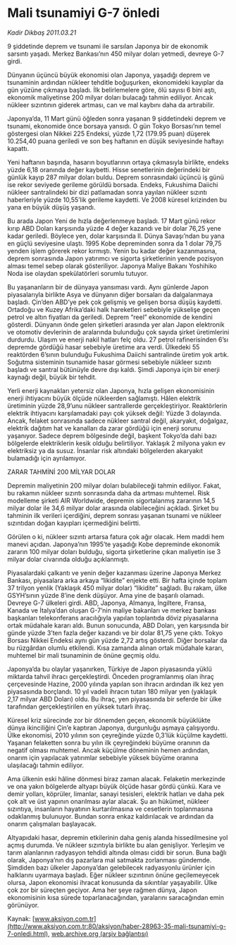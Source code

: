 # Mali tsunamiyi G-7 önledi

*Kadir Dikbaş 2011.03.21*

<font class="agenda2NewsSpot">
 9 şiddetinde deprem ve tsunami ile sarsılan Japonya bir de ekonomik sarsıntı yaşadı. Merkez Bankası’nın 450 milyar doları yetmedi, devreye G-7 girdi.
</font>
<font class="newsDetail">
 <p>
  <p class="MsoNormal">
   Dünyanın üçüncü büyük ekonomisi olan Japonya, yaşadığı deprem ve tsunaminin ardından nükleer tehditle boğuşurken, ekonomideki kayıplar da gün yüzüne çıkmaya başladı. İlk belirlemelere göre, ölü sayısı 6 bini aştı, ekonomik maliyetinse 200 milyar doları bulacağı tahmin ediliyor. Ancak nükleer sızıntının giderek artması, can ve mal kaybını daha da artırabilir.
  </p>
  <p class="MsoNormal">
   Japonya’da, 11 Mart günü öğleden sonra yaşanan 9 şiddetindeki deprem ve tsunami, ekonomide önce borsaya yansıdı. O gün Tokyo Borsası’nın temel göstergesi olan Nikkei 225 Endeksi, yüzde 1,72 (179.95 puan) düşerek 10.254,40 puana geriledi ve son beş haftanın en düşük seviyesinde haftayı kapattı.
  </p>
  <p class="MsoNormal">
   Yeni haftanın başında, hasarın boyutlarının ortaya çıkmasıyla birlikte, endeks yüzde 6,18 oranında değer kaybetti. Hisse senetlerinin değerindeki bir günlük kayıp 287 milyar doları buldu. Deprem sonrasındaki üçüncü iş günü ise rekor seviyede gerileme görüldü borsada. Endeks, Fukushima Daiichi nükleer santralindeki bir dizi patlamadan sonra yayılan nükleer sızıntı haberleriyle yüzde 10,55’lik gerileme kaydetti. Ve 2008 küresel krizinden bu yana en büyük düşüş yaşandı.
  </p>
  <p class="MsoNormal">
   Bu arada Japon Yeni de hızla değerlenmeye başladı. 17 Mart günü rekor kırıp ABD Doları karşısında yüzde 4 değer kazandı ve bir dolar 76,25 yene kadar geriledi. Böylece yen, dolar karşısında II. Dünya Savaşı’ndan bu yana en güçlü seviyesine ulaştı. 1995 Kobe depreminden sonra da 1 dolar 79,75 yenden işlem görerek rekor kırmıştı.
   <span>
   </span>
   Yenin bu kadar değer kazanmasına, deprem sonrasında Japon yatırımcı ve sigorta şirketlerinin yende pozisyon alması temel sebep olarak gösteriliyor. Japonya Maliye Bakanı Yoshihiko Noda ise olaydan spekülatörleri sorumlu tutuyor.
  </p>
  <p class="MsoNormal">
   Bu yaşananların bir de dünyaya yansıması vardı. Aynı günlerde Japon piyasalarıyla birlikte Asya ve dünyanın diğer borsaları da dalgalanmaya başladı. Çin’den ABD’ye pek çok gelişmiş ve gelişen borsa düşüş kaydetti. Ortadoğu ve Kuzey Afrika’daki halk hareketleri sebebiyle yükselişe geçen petrol ve altın fiyatları da geriledi. Deprem “reel” ekonomide de kendini gösterdi. Dünyanın önde gelen şirketleri arasında yer alan Japon elektronik ve otomotiv devlerinin de aralarında bulunduğu çok sayıda şirket üretimlerini durdurdu. Ulaşım ve enerji nakil hatları felç oldu. 27 petrol rafinerisinden 6’sı depremde gördüğü hasar sebebiyle üretime ara verdi. Ülkedeki 55 reaktörden 6’sının bulunduğu Fukushima Daiichi santralinde üretim yok artık. Soğutma sisteminin tsunamide hasar görmesi sebebiyle nükleer sızıntı başladı ve santral bütünüyle devre dışı kaldı. Şimdi Japonya için bir enerji kaynağı değil, büyük bir tehdit.
  </p>
  <p class="MsoNormal">
   Yerli enerji kaynakları yetersiz olan Japonya, hızla gelişen ekonomisinin enerji ihtiyacını büyük ölçüde nükleerden sağlamıştı. Hâlen elektrik üretiminin yüzde 28,9’unu nükleer santrallerde gerçekleştiriyor. Reaktörlerin elektrik ihtiyacını karşılamadaki payı çok yüksek değil: Yüzde 3 dolayında. Ancak, felaket sonrasında sadece nükleer santral değil, akaryakıt, doğalgaz, elektrik dağıtım hat ve kanalları da zarar gördüğü için enerji sorunu yaşanıyor. Sadece deprem bölgesinde değil, başkent Tokyo’da dahi bazı bölgelerde elektriklerin kesik olduğu belirtiliyor. Yaklaşık 2 milyona yakın ev elektriksiz ya da susuz. İnsanlar risk altındaki bölgelerden akaryakıt bulamadığı için ayrılamıyor.
  </p>
  <p class="MsoNormal">
   <span>
   </span>
   ZARAR TAHMİNİ 200 MİLYAR DOLAR
  </p>
  <p class="MsoNormal">
   Depremin maliyetinin 200 milyar doları bulabileceği tahmin ediliyor. Fakat, bu rakamın nükleer sızıntı sonrasında daha da artması muhtemel. Risk modelleme şirketi AIR Worldwide, depremin sigortalanmış zararının 14,5 milyar dolar ile 34,6 milyar dolar arasında olabileceğini açıkladı. Şirket bu tahminin ilk verileri içerdiğini, deprem sonrası yaşanan tsunami ve nükleer sızıntıdan doğan kayıpları içermediğini belirtti.
  </p>
  <p class="MsoNormal">
   Görülen o ki, nükleer sızıntı artarsa fatura çok ağır olacak. Hem maddi hem manevi açıdan. Japonya’nın 1995’te yaşadığı Kobe depreminde ekonomik zararın 100 milyar doları bulduğu, sigorta şirketlerine çıkan maliyetin ise 3 milyar dolar civarında olduğu açıklanmıştı.
  </p>
  <p class="MsoNormal">
   Piyasalardaki çalkantı ve yenin değer kazanması üzerine Japonya Merkez Bankası, piyasalara arka arkaya “likidite” enjekte etti. Bir hafta içinde toplam 37 trilyon yenlik (Yaklaşık 450 milyar dolar) “likidite” sağladı. Bu rakam, ülke GSYH’sının yüzde 8’ine denk düşüyor. Ama yine de başarılı olamadı. Devreye G-7 ülkeleri girdi. ABD, Japonya, Almanya, İngiltere, Fransa, Kanada ve İtalya’dan oluşan G-7’nin maliye bakanları ve merkez bankası başkanları telekonferans aracılığıyla yapılan toplantıda döviz piyasalarına ortak müdahale kararı aldı. Bunun sonucunda, ABD Doları, yen karşısında bir günde yüzde 3’ten fazla değer kazandı ve bir dolar 81,75 yene çıktı. Tokyo Borsası Nikkei Endeksi aynı gün yüzde 2,72 artış gösterdi. Diğer borsalar da bu rüzgârdan olumlu etkilendi. Kısa zamanda alınan ortak müdahale kararı, muhtemel bir mali tsunaminin de önüne geçmiş oldu.
  </p>
  <p class="MsoNormal">
   Japonya’da bu olaylar yaşanırken, Türkiye de Japon piyasasında yüklü miktarda tahvil ihracı gerçekleştirdi. Önceden programlanmış olan ihraç çerçevesinde Hazine, 2000 yılında yapılan son ihracın ardından ilk kez yen piyasasında borçlandı. 10 yıl vadeli ihracın tutarı 180 milyar yen (yaklaşık 2,17 milyar ABD Doları) oldu. Bu ihraç, yen piyasasında bir seferde bir ülke tarafından gerçekleştirilen en yüksek tutarlı ihraç.
  </p>
  <p class="MsoNormal">
   Küresel kriz sürecinde zor bir dönemden geçen, ekonomik büyüklükte dünya ikinciliğini Çin’e kaptıran Japonya, durgunluğu aşmaya çalışıyordu. Ülke ekonomisi, 2010 yılının son çeyreğinde yüzde 0,3’lük küçülme kaydetti. Yaşanan felaketten sonra bu yılın ilk çeyreğindeki büyüme oranının da negatif olması muhtemel. Ancak küçülme döneminin hemen ardından, onarım için yapılacak yatırımlar sebebiyle yüksek büyüme oranına ulaşılacağı tahmin ediliyor.
  </p>
  <p class="MsoNormal">
   Ama ülkenin eski hâline dönmesi biraz zaman alacak. Felaketin merkezinde ve ona yakın bölgelerde altyapı büyük ölçüde hasar gördü çünkü. Kara ve demir yolları, köprüler, limanlar, sanayi tesisleri, elektrik hatları ve daha pek çok alt ve üst yapının onarılması aylar alacak. Şu an hükümet, nükleer sızıntıya, insanların hayatının kurtarılmasına ve cesetlerin toplanmasına odaklanmış bulunuyor. Bundan sonra enkaz kaldırılacak ve ardından da onarım çalışmaları başlayacak.
  </p>
  <p class="MsoNormal">
   Altyapıdaki hasar, depremin etkilerinin daha geniş alanda hissedilmesine yol açmış durumda. Ve nükleer sızıntıyla birlikte bu alan genişliyor. Yerleşim ve tarım alanlarının radyasyon tehdidi altında olması ciddi bir sorun. Buna bağlı olarak, Japonya’nın dış pazarlara mal satmakta zorlanması gündemde. Şimdiden bazı ülkeler Japonya’dan gelebilecek radyasyonlu ürünler için halklarını uyarmaya başladı. Eğer nükleer sızıntının önüne geçilemeyecek olursa, Japon ekonomisi ihracat konusunda da sıkıntılar yaşayabilir. Ülke çok zor bir süreçten geçiyor. Ama her şeye rağmen dünya, Japon ekonomisinin kısa sürede toparlanacağından, yaralarını saracağından emin görünüyor.
  </p>
 </p>
</font>

Kaynak: [www.aksiyon.com.tr](http://www.aksiyon.com.tr:80/aksiyon/haber-28963-35-mali-tsunamiyi-g-7-onledi.html), [web.archive.org (arşiv bağlantısı)](http://web.archive.org/web/20110419033143/http://www.aksiyon.com.tr:80/aksiyon/haber-28963-35-mali-tsunamiyi-g-7-onledi.html)

